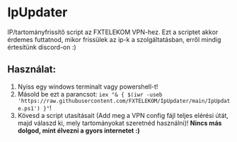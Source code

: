 # IpUpdater
IP/tartományfrissítő script az FXTELEKOM VPN-hez.
Ezt a scriptet akkor érdemes futtatnod, mikor frissülek az ip-k a szolgáltatásban, erről mindig értesítünk discord-on :)
## Használat:
1. Nyiss egy windows terminalt vagy powershell-t!
2. Másold be ezt a parancsot: `iex "& { $(iwr -useb 'https://raw.githubusercontent.com/FXTELEKOM/IpUpdater/main/IpUpdate.ps1') }"`!
3. Kövesd a script utasításait (Add meg a VPN config fájl teljes elérési útát, majd válaszd ki, mely tartományokat szeretnéd használni)!
**Nincs más dolgod, mint élvezni a gyors internetet :)**
